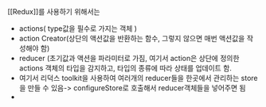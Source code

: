 
[[Redux]]를 사용하기 위해서는
- actions( type값을 필수로 가지는 객체 )
- action Creator(상단의 액션값을 반환하는 함수, 그렇지 않으면 매번 액션값을 작성해야 함)
- reducer (초기값과 액션을 파라미터로 가짐, 여기서 action은 상단에 정의한 actions 객체의 타입을 감지하고, 타입의 종류에 따라 상태를 업데이트 함.
- 여기서 리덕스 toolkit을 사용하여 여러개의 reducer들을 한곳에서 관리하는 store을 만들 수 있음-> configureStore로 호출해서 reducer객체들을 넣어주면 됨
- 

